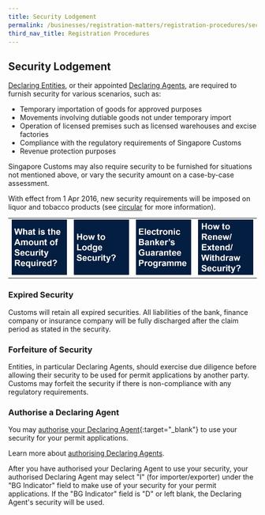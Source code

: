 ```yaml
---
title: Security Lodgement
permalink: /businesses/registration-matters/registration-procedures/security-lodgement
third_nav_title: Registration Procedures
---
```


## Security Lodgement

[Declaring Entities](/businesses/registration-matters/registration-procedures/activate-customs-account), or their appointed  [Declaring Agents](/businesses/registration-matters/registration-procedures/apply-update-renew-terminate-declaring-agent-account-and-declarant), are required to furnish security for various scenarios, such as:

-   Temporary importation of goods for approved purposes
-   Movements involving dutiable goods not under temporary import
-   Operation of licensed premises such as licensed warehouses and excise factories
-   Compliance with the regulatory requirements of Singapore Customs
-   Revenue protection purposes

Singapore Customs may also require security to be furnished for situations not mentioned above, or vary the security amount on a case-by-case assessment.

With effect from 1 Apr 2016, new security requirements will be imposed on liquor and tobacco products (see  [circular](/news-and-media/circulars/2016-01-15-Circular012016.pdf) for more information).


|  |  | |  |
|--|--|--|--|
|[![Layered Enforcement](/images/SL1.jpg)](/businesses/registration-matters/registration-procedures/security-lodgement/Amount-of-security-required) | [![Layered Enforcement](/images/SL2.jpg)](/businesses/registration-matters/registration-procedures/security-lodgement/how-to-lodge-security) |[![Layered Enforcement](/images/SL3.jpg)](/businesses/registration-matters/registration-procedures/security-lodgement/Electronic-bankers-guarantee-programme) | [![Layered Enforcement](/images/SL4.jpg)](/businesses/registration-matters/registration-procedures/security-lodgement/Renew-extend-withdraw-security) |


### Expired Security

Customs will retain all expired securities. All liabilities of the bank, finance company or insurance company will be fully discharged after the claim period as stated in the security.

### Forfeiture of Security

Entities, in particular Declaring Agents, should exercise due diligence before allowing their security to be used for permit applications by another party. Customs may forfeit the security if there is non-compliance with any regulatory requirements.

### Authorise a Declaring Agent

You may  [authorise your Declaring Agent](https://www.tradenet.gov.sg/TN41EFORM/tdsui/authdeclaringagent/addanddelete.do?doAction=INITIALIZE&APPLICATION_ID=TXWP){:target="_blank"} to use your security for your permit applications.

Learn more about  [authorising Declaring Agents](/businesses/registration-matters/registration-procedures/authorise-a-declaring-agent).

After you have authorised your Declaring Agent to use your security, your authorised Declaring Agent may select "I" (for importer/exporter) under the "BG Indicator" field to make use of your security for your permit applications. If the "BG Indicator" field is "D" or left blank, the Declaring Agent's security will be used.
